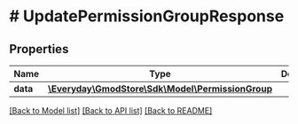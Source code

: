 # # UpdatePermissionGroupResponse

## Properties

Name | Type | Description | Notes
------------ | ------------- | ------------- | -------------
**data** | [**\Everyday\GmodStore\Sdk\Model\PermissionGroup**](PermissionGroup.md) |  |

[[Back to Model list]](../../README.md#models) [[Back to API list]](../../README.md#endpoints) [[Back to README]](../../README.md)

